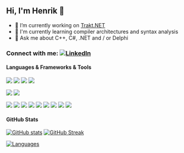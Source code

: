 ## Hi, I'm Henrik 👋

- 🔭 I’m currently working on [Trakt.NET](https://henrikfroehling.github.io/Trakt.NET)
- 🌱 I'm currently learning compiler architectures and syntax analysis
- 💬 Ask me about C++, C#, .NET and / or Delphi

### Connect with me: [![LinkedIn](https://img.shields.io/badge/LinkedIn-0077B5?style=for-the-badge&logo=linkedin&logoColor=white)](https://www.linkedin.com/in/henrikfroehling)

#### Languages & Frameworks & Tools
![](https://img.shields.io/badge/C%23-239120?style=for-the-badge&logo=c-sharp&logoColor=white)
![](https://img.shields.io/badge/C%2B%2B-00599C?style=for-the-badge&logo=c%2B%2B&logoColor=white)
![](https://img.shields.io/badge/C-00599C?style=for-the-badge&logo=c&logoColor=white)
![](https://img.shields.io/badge/Delphi-B22222?style=for-the-badge&logo=delphi&logoColor=white)

![](https://img.shields.io/badge/.NET-5C2D91?style=for-the-badge&logo=dot-net&logoColor=white)
![](https://img.shields.io/badge/Qt-41CD52?style=for-the-badge&logo=qt&logoColor=white)

![](https://img.shields.io/badge/Visual_Studio-5C2D91?style=for-the-badge&logo=visual%20studio&logoColor=white)
![](https://img.shields.io/badge/Visual_Studio_Code-0078D4?style=for-the-badge&logo=visual%20studio%20code&logoColor=white)
![](https://img.shields.io/badge/Delphi_RAD_Studio-B22222?style=for-the-badge&logo=delphi&logoColor=white)
![](https://img.shields.io/badge/CMake-064F8C?style=for-the-badge&logo=cmake&logoColor=white)
![](https://img.shields.io/badge/Git-F05032?style=for-the-badge&logo=git&logoColor=white)
![](https://img.shields.io/badge/GitKraken-179287?style=for-the-badge&logo=GitKraken&logoColor=white)
![](https://img.shields.io/badge/NuGet-004880?style=for-the-badge&logo=nuget&logoColor=white)
![](https://img.shields.io/badge/Postman-FF6C37?style=for-the-badge&logo=Postman&logoColor=white)
![](https://img.shields.io/badge/JIRA-0052CC?style=for-the-badge&logo=jira&logoColor=white)

#### GitHub Stats
[![GitHub stats](https://github-readme-stats.vercel.app/api?username=henrikfroehling&count_private=true&show_icons=true&theme=dark)](https://github.com/anuraghazra/github-readme-stats)
[![GitHub Streak](http://github-readme-streak-stats.herokuapp.com?user=henrikfroehling&theme=dark&date_format=j%20M%5B%20Y%5D)](https://git.io/streak-stats)

[![Languages](https://github-readme-stats.vercel.app/api/top-langs/?username=henrikfroehling&layout=compact&theme=dark)](https://github-readme-stats.vercel.app/api/top-langs/?username=henrikfroehling&layout=compact&theme=dark)
